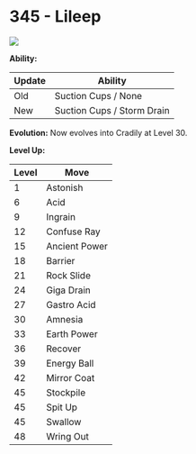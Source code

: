 # 345 - Lileep
![][345]

**Ability:**

Update | Ability
---    | ---
Old    | Suction Cups / None
New    | Suction Cups / Storm Drain

**Evolution:**
Now evolves into Cradily at Level 30.

**Level Up:**

Level | Move
---   | ---
  1   | Astonish
  6   | Acid
  9   | Ingrain
 12   | Confuse Ray
 15   | Ancient Power
 18   | Barrier
 21   | Rock Slide
 24   | Giga Drain
 27   | Gastro Acid
 30   | Amnesia
 33   | Earth Power
 36   | Recover
 39   | Energy Ball
 42   | Mirror Coat
 45   | Stockpile
 45   | Spit Up
 45   | Swallow
 48   | Wring Out



[345]: /img/pokemon/345.png
